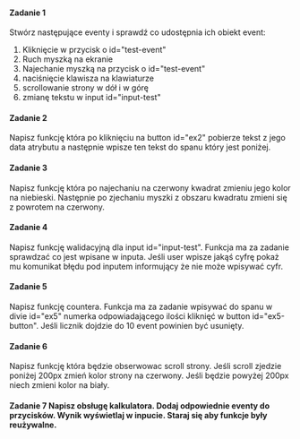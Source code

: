 #### Zadanie 1

Stwórz następujące eventy i sprawdź co udostępnia ich obiekt event:

1. Kliknięcie w przycisk o id="test-event"
2. Ruch myszką na ekranie
3. Najechanie myszką na przycisk o id="test-event"
4. naciśnięcie klawisza na klawiaturze
5. scrollowanie strony w dół i w górę
6. zmianę tekstu w input id="input-test"

#### Zadanie 2

Napisz funkcję która po kliknięciu na button id="ex2" pobierze tekst z jego data atrybutu a następnie wpisze ten tekst do spanu który jest poniżej.

#### Zadanie 3

Napisz funkcję która po najechaniu na czerwony kwadrat zmieniu jego kolor na niebieski. Następnie po zjechaniu myszki z obszaru kwadratu zmieni się z powrotem na czerwony.

#### Zadanie 4

Napisz funkcję walidacyjną dla input id="input-test". Funkcja ma za zadanie sprawdzać co jest wpisane w inputa. Jeśli user wpisze jakąś cyfrę pokaż mu komunikat błędu pod inputem informujący że nie może wpisywać cyfr.

#### Zadanie 5

Napisz funkcję countera. Funkcja ma za zadanie wpisywać do spanu w divie id="ex5" numerka odpowiadającego ilości kliknięć w button id="ex5-button". Jeśli licznik dojdzie do 10 event powinien być usunięty.

#### Zadanie 6

Napisz funkcję która będzie obserwowac scroll strony. Jeśli scroll zjedzie poniżej 200px zmień kolor strony na czerwony. Jeśli będzie powyżej 200px niech zmieni kolor na biały.

#### Zadanie 7 Napisz obsługę kalkulatora. Dodaj odpowiednie eventy do przycisków. Wynik wyświetlaj w inpucie. Staraj się aby funkcje były reużywalne.